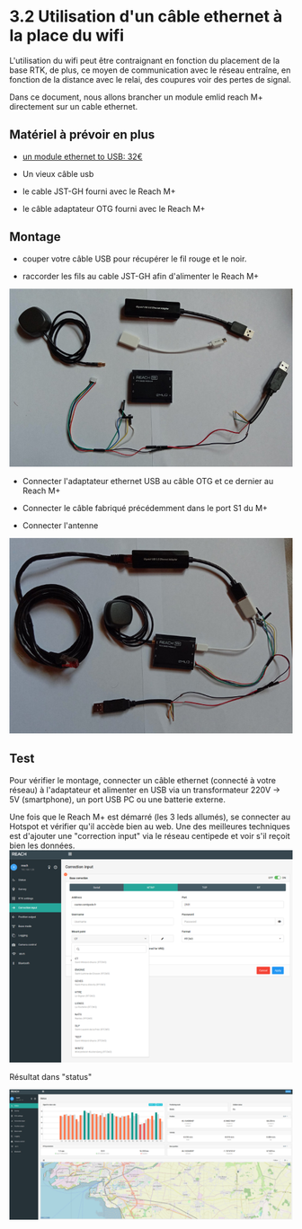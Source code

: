
# 3.2 Utilisation d'un câble ethernet à la place du wifi

L'utilisation du wifi peut être contraignant en fonction du placement de la base RTK, de plus, ce moyen de communication avec le réseau entraîne, en fonction de la distance avec le relai, des coupures voir des pertes de signal.

Dans ce document, nous allons brancher un module emlid reach M+ directement sur un cable ethernet.

## Matériel à prévoir en plus

* [un module ethernet to USB: 32€](https://fr.rs-online.com/web/p/products/1447999/?grossPrice=Y&cm_mmc=FR-PLA-DS3A-_-google-_-CSS_PLA_FR_FR_Informatique_Et_P%C3%A9riph%C3%A9riques-_-R%C3%A9seaux_Et_Connectivit%C3%A9%7CAdaptateurs_D%27Interface-_-PRODUCT_GROUP&matchtype=&pla-627275384809&gclid=EAIaIQobChMI0uqsz4PL4wIVxEPTCh1P8wFLEAQYASABEgKqIvD_BwE&gclsrc=aw.ds)

* Un vieux câble usb

* le cable JST-GH fourni avec le Reach M+

* le câble adaptateur OTG fourni avec le Reach M+


## Montage

* couper votre câble USB pour récupérer le fil rouge et le noir.

* raccorder les fils au cable JST-GH afin d'alimenter le Reach M+

![ethernet](image/ethernet/1.jpg)

* Connecter l'adaptateur ethernet USB au câble OTG et ce dernier au Reach M+

* Connecter le câble fabriqué précédemment dans le port S1 du M+

* Connecter l'antenne

![ethernet](image/ethernet/2.jpg)

## Test

Pour vérifier le montage, connecter un câble ethernet (connecté à votre réseau) à l'adaptateur et alimenter en USB via un transformateur 220V -> 5V (smartphone), un port USB PC ou une batterie externe.

Une fois que le Reach M+ est démarré (les 3 leds allumés), se connecter au Hotspot et vérifier qu'il accède bien au web. Une des meilleures techniques est d'ajouter une "correction input" via le réseau centipede et voir s'il reçoit bien les données.
![ethernet](image/ethernet/reach_correction.png)

Résultat dans "status"

![ethernet](image/ethernet/fix.png)
